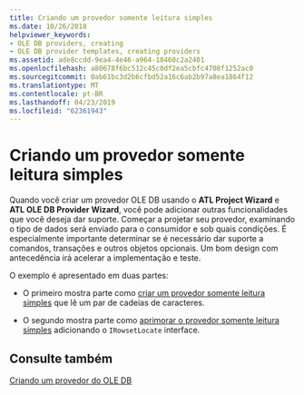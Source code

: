 ```yaml
---
title: Criando um provedor somente leitura simples
ms.date: 10/26/2018
helpviewer_keywords:
- OLE DB providers, creating
- OLE DB provider templates, creating providers
ms.assetid: ade8ccdd-9ea4-4e46-a964-18460c2a2401
ms.openlocfilehash: a80678f6bc512c45c0df2ea5cbfc4708f1252ac0
ms.sourcegitcommit: 0ab61bc3d2b6cfbd52a16c6ab2b97a8ea1864f12
ms.translationtype: MT
ms.contentlocale: pt-BR
ms.lasthandoff: 04/23/2019
ms.locfileid: "62361943"
---
```

# <a name="creating-a-simple-read-only-provider"></a>Criando um provedor somente leitura simples

Quando você criar um provedor OLE DB usando o **ATL Project Wizard** e **ATL OLE DB Provider Wizard**, você pode adicionar outras funcionalidades que você deseja dar suporte. Começar a projetar seu provedor, examinando o tipo de dados será enviado para o consumidor e sob quais condições. É especialmente importante determinar se é necessário dar suporte a comandos, transações e outros objetos opcionais. Um bom design com antecedência irá acelerar a implementação e teste.

O exemplo é apresentado em duas partes:

- O primeiro mostra parte como [criar um provedor somente leitura simples](../../data/oledb/implementing-the-simple-read-only-provider.md) que lê um par de cadeias de caracteres.

- O segundo mostra parte como [aprimorar o provedor somente leitura simples](../../data/oledb/enhancing-the-simple-read-only-provider.md) adicionando o `IRowsetLocate` interface.

## <a name="see-also"></a>Consulte também

[Criando um provedor do OLE DB](../../data/oledb/creating-an-ole-db-provider.md)<br/>
